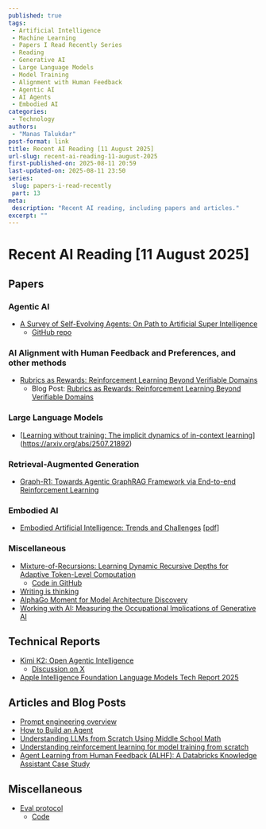 ```yaml
---
published: true
tags:
 - Artificial Intelligence
 - Machine Learning
 - Papers I Read Recently Series
 - Reading
 - Generative AI
 - Large Language Models
 - Model Training
 - Alignment with Human Feedback
 - Agentic AI
 - AI Agents
 - Embodied AI
categories:
 - Technology
authors:
 - "Manas Talukdar"
post-format: link
title: Recent AI Reading [11 August 2025]
url-slug: recent-ai-reading-11-august-2025
first-published-on: 2025-08-11 20:59
last-updated-on: 2025-08-11 23:50
series:
 slug: papers-i-read-recently
 part: 13
meta:
 description: "Recent AI reading, including papers and articles."
excerpt: ""
---
```


# Recent AI Reading [11 August 2025]

## Papers

### Agentic AI

- [A Survey of Self-Evolving Agents: On Path to Artificial Super Intelligence](https://arxiv.org/abs/2507.21046)
  - [GitHub repo](https://github.com/CharlesQ9/Self-Evolving-Agents)

### AI Alignment with Human Feedback and Preferences, and other methods

- [Rubrics as Rewards: Reinforcement Learning Beyond Verifiable Domains](https://arxiv.org/abs/2507.17746)
  - Blog Post: [Rubrics as Rewards: Reinforcement Learning Beyond Verifiable Domains](https://scale.com/research/rubrics_as_rewards)

### Large Language Models

- [[Learning without training: The implicit dynamics of in-context learning](https://arxiv.org/abs/2507.16003)](https://arxiv.org/abs/2507.21892)

### Retrieval-Augmented Generation

- [Graph-R1: Towards Agentic GraphRAG Framework via End-to-end Reinforcement Learning](https://arxiv.org/abs/2507.21892)

### Embodied AI

- [Embodied Artificial Intelligence: Trends and Challenges](https://link.springer.com/chapter/10.1007/978-3-540-27833-7_1) [[pdf](https://people.csail.mit.edu/iida/papers/PfeiferIidaEAIDags.pdf)]

### Miscellaneous

- [Mixture-of-Recursions: Learning Dynamic Recursive Depths for Adaptive Token-Level Computation](https://arxiv.org/abs/2507.10524)
  - [Code in GitHub](https://github.com/raymin0223/mixture_of_recursions)
- [Writing is thinking](https://www.nature.com/articles/s44222-025-00323-4)
- [AlphaGo Moment for Model Architecture Discovery](https://arxiv.org/abs/2507.18074)
- [Working with AI: Measuring the Occupational Implications of Generative AI](https://arxiv.org/abs/2507.07935)

## Technical Reports

- [Kimi K2: Open Agentic Intelligence](https://github.com/MoonshotAI/Kimi-K2/blob/main/tech_report.pdf)
  - [Discussion on X](https://x.com/nrehiew_/status/1947420382312730706)
- [Apple Intelligence Foundation Language Models Tech Report 2025](https://machinelearning.apple.com/research/apple-foundation-models-tech-report-2025)

## Articles and Blog Posts

- [Prompt engineering overview](https://docs.anthropic.com/en/docs/build-with-claude/prompt-engineering/overview)
- [How to Build an Agent](https://ampcode.com/how-to-build-an-agent)
- [Understanding LLMs from Scratch Using Middle School Math](https://medium.com/data-science/understanding-llms-from-scratch-using-middle-school-math-e602d27ec876)
- [Understanding reinforcement learning for model training from scratch](https://medium.com/data-science-collective/understanding-reinforcement-learning-for-model-training-from-scratch-8bffe8d87a07)
- [Agent Learning from Human Feedback (ALHF): A Databricks Knowledge Assistant Case Study](https://www.databricks.com/blog/agent-learning-human-feedback-alhf-databricks-knowledge-assistant-case-study)

## Miscellaneous

- [Eval protocol](https://evalprotocol.io/)
  - [Code](https://github.com/eval-protocol/eval-protocol)
